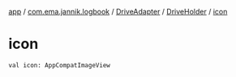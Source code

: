 [app](../../../index.md) / [com.ema.jannik.logbook](../../index.md) / [DriveAdapter](../index.md) / [DriveHolder](index.md) / [icon](./icon.md)

# icon

`val icon: AppCompatImageView`
